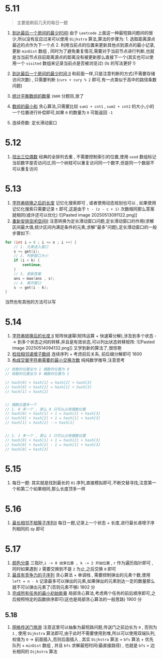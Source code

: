 # 5.11
> 主要是刷前几天的每日一题

1. [到达最后一个房间的最少时间I](https://leetcode.cn/problems/find-minimum-time-to-reach-last-room-i/description/?envType=daily-question&envId=2025-05-07)  由于 `Leetcode` 上面这一种最短路问题间的很少,所以没有反应过来可以使用 `Dijkstra` 算法,算法的步骤为:  1. 选取距离源点最近的点作为下一个点  2. 利用当前点的位置来更新其他点到源点的最小记录,更新 `minDist` 数组   , 同时为了避免重复情况,需要对于当前节点进行判断,也就是当当前节点目前距离源点的距离没有被更新那么直接下一个(其实也可以使用一个 `visited` 数组来记录当前点是否被浏览过) (ls 的写法更好 !)
2. [到达最后一个房间的最少时间 II](https://leetcode.cn/problems/find-minimum-time-to-reach-last-room-ii/) 和前面一样,只是注意判断的方式(不需要存储访问次数) , 只需要判断 (`curx + cury % 2` 即可,有一点类似于高中的路径条数问题)

3. [统计平衡数组的数量](https://leetcode.cn/problems/count-number-of-balanced-permutations/description/?envType=daily-question&envId=2025-05-09)  `2600` 分题目,放了
4. [数组的最小和](https://leetcode.cn/problems/minimum-equal-sum-of-two-arrays-after-replacing-zeros/description/?envType=daily-question&envId=2025-05-10) 贪心算法,只需要比较 `sum1 + cnt1` , `sum2 + cnt2` 的大小,小的一个位置进行补偿即可,如果 `0` 的数量为 `0` 可能返回 `-1`
5. 连续奇数: 定长滑动窗口
# 5.12
1. [找出三位偶数](https://leetcode.cn/problems/finding-3-digit-even-numbers/description/?envType=daily-question&envId=2025-05-12) 经典的全排列去重 , 不需要控制索引的位置,使用 `used` 数组标记当前数字是否访问过,同一个树枝可以重复访问同一个数字,但是同一个数层不可以重复访问
# 5.13
1. [字符串转换之后的长度](https://leetcode.cn/problems/total-characters-in-string-after-transformations-i/solutions/2967070/di-tui-by-tsreaper-j54j/?envType=daily-question&envId=2025-05-13) 记忆化搜索即可 , 或者使用动态规划也可以 , 如果使用记忆化搜索只需要记录 `t` 即可,这是由于 `t - (z - c + 1)` 次数相同那么答案就相同(或许还可以优化)
![[Pasted image 20250513091122.png]]
2. [重新安排空闲空间II](https://leetcode.cn/problems/reschedule-meetings-for-maximum-free-time-i/) 注意转换为定长滑动窗口问题,定长滑动窗口的作用(求解区间最大值,统计区间内满足条件的元素,求解"最多"问题),定长滑动窗口的一般步骤如下:
```c++
for (int i = 0 ; i <= n ; i ++) {
	// 1. 元素进入窗口
	s += get(i);
	// 2. 判断窗口大小
	if (i < k) {
		continue;	
	}
	// 3. 更新答案
	ans = max(ans , s);
	// 4. 离开窗口
	s -= get(i - k);	
}
```
当然也有其他的方法可以写
# 5.14
1.  [字符串转换后的长度 II](https://leetcode.cn/problems/total-characters-in-string-after-transformations-ii/) 矩阵快速幂(矩阵运算 + 快速幂分解),涉及到多个状态 --> 到多个状态之间的转移,并且是有效状态,可以列出状态转移矩阵:
![[Pasted image 20250514094132.png]]
又学到新的算法了,很惊艳
2. [检验相邻递增子数组](https://leetcode.cn/problems/adjacent-increasing-subarrays-detection-ii/description/)  连续序列 + 考虑前后关系, 前后缀分解即可  1600
3. [构成交替字符串需要的最小交换次数](https://leetcode.cn/problems/minimum-number-of-swaps-to-make-the-binary-string-alternating/) 纯纯数学推导,注意思考
```c
// 奇数的位置全为 1 偶数的位置为 0
// 奇数的位置全为 0 偶数的位置为 1

// hash[0] + hash[1] = hash[2] + hash[3]
// hash[0] + hash[2] = hash[1] + hash[3]
// hash[1] = hash[2]


// 偶数位置多一个
// 1. 0 多一个 , 那么 0 只可以占用偶数位置
// hash[0] + hash[1] + 1 = hash[2] + hash[3]
// hash[0] + hash[2] + 1 = hash[1] + hash[3]
// hash[1] = hash[2] --> hash[1]


// 2. 1 多一个 , 那么 1 只可以占用偶数位置
// hash[0] + hash[1] + 1 = hash[2] + hash[3]
// hash[0] + hash[2] - 1 = hash[1] + hash[3]
// hash[0] = hash[3]
```

# 5.15
1. 每日一题: 其实就是找到最长的 `01` 序列,直接模拟即可,不断交替寻找,注意第一个和第二个如果相同,那么长度顶多一样
# 5.16
1. [最长相邻不相等子序列II](https://leetcode.cn/problems/longest-unequal-adjacent-groups-subsequence-ii/description/?envType=daily-question&envId=2025-05-16) 每日一题,记录上一个状态 + 长度,进行最长递增子序列相同的 `dp` 即可
# 5.17
1. [颜色分类](https://leetcode.cn/problems/sort-colors/description/?envType=daily-question&envId=2025-05-17) 三指针,`i -> 0 结束位置 , k -> 2 开始位置` , `r` 作为遍历指针即可 , 同时如果遇到 `2` 需要交换到不是 `2` 为止,之后交换 `0` 即可
2. [最具有竞争力的子序列](https://leetcode.cn/problems/find-the-most-competitive-subsequence/description/) 贪心算法 + 单调栈 , 需要控制弹出的元素个数,使用 `left = n - k` 记录最多可以弹出的元素,如果弹出的元素到达一定的数量那么就不可以弹出元素了(否则元素不够)  1802 分
3. [完成所有任务的最小初始能量](https://leetcode.cn/problems/minimum-initial-energy-to-finish-tasks/description/) 局部贪心算法,考虑两个任务的前后顺序即可,之后按照特定的函数排序即可(这也是局部贪心算法的一般思路)  1900 分
## 5.18
1. [网格传送门旅游](https://leetcode.cn/problems/grid-teleportation-traversal/description/) 注意这里可以抽象为最短路问题,传送门之前边长为 `0` , 否则为 `1` , 使用 `Dijkstra` 算法即可,由于此时不需要使用到堆,所以可以使用双端队列, 权值为 `0` -> 前面插入,否则后面插入    , 其实 `Dijkstra` 算法 = `bfs` 算法 + 优先队列 + `minDist` 数组 , 并且 `bfs` 求解最短时间(最直接路径) , 也就是 `bfs` =  边长相同的 `Dijkstra` 算法























